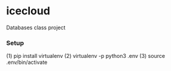 # icecloud
Databases class project


### Setup ###
(1) pip install virtualenv
(2) virtualenv -p python3 .env
(3) source .env/bin/activate
